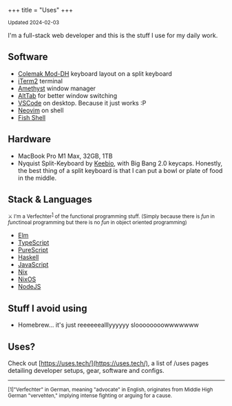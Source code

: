+++
title = "Uses"
+++

<small>Updated 2024-02-03</small>

I'm a full-stack web developer and this is the stuff I use for my  daily work.

## Software

- [Colemak Mod-DH](https://colemakmods.github.io/mod-dh/) keyboard layout on a split keyboard
- [iTerm2](https://iterm2.com) terminal
- [Amethyst](https://github.com/ianyh/Amethyst) window manager
- [AltTab](https://github.com/lwouis/alt-tab-macos) for better window switching
- [VSCode](https://code.visualstudio.com/) on desktop. Because it just works :P
- [Neovim](https://neovim.io/) on shell
- [Fish Shell](https://fishshell.com/)

## Hardware

- MacBook Pro M1 Max, 32GB, 1TB
- Nyquist Split-Keyboard by [Keebio](https://keeb.io/collections/nyquist-keyboard-collection), with Big Bang 2.0 keycaps. Honestly, the best thing of a split keyboard is that I can put a bowl or plate of food in the middle.

## Stack & Languages

<small>⚔️ I'm a Verfechter<sup>[1](#1)</sup> of the functional programming stuff. (Simply because there is *fun* in <i>fun</i>ctinoal programming but there is no *fun* in object oriented programming)</small>

- [Elm](https://elm-lang.org/)
- [TypeScript](https://www.typescriptlang.org/)
- [PureScript](https://www.purescript.org/)
- [Haskell](https://www.haskell.org/)
- [JavaScript](https://developer.mozilla.org/en-US/docs/Web/JavaScript)
- [Nix](https://nixos.org/nix/)
- [NixOS](https://nixos.org/)
- [NodeJS](https://nodejs.org/en/)


## Stuff I avoid using

- Homebrew... it's just reeeeeealllyyyyyy sloooooooowwwwwww

## Uses?

Check out [https://uses.tech/](https://uses.tech/), a list of /uses pages detailing developer setups, gear, software and configs.

---
<small>
<a id="1">[1]</a>"Verfechter" in German, meaning "advocate" in English, originates from Middle High German "vervehten," implying intense fighting or arguing for a cause.
</small>
